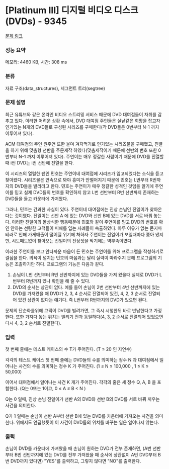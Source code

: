 # [Platinum III] 디지털 비디오 디스크(DVDs) - 9345 

[문제 링크](https://www.acmicpc.net/problem/9345) 

### 성능 요약

메모리: 4460 KB, 시간: 308 ms

### 분류

자료 구조(data_structures), 세그먼트 트리(segtree)

### 문제 설명

<p>최근 유튜브와 같은 온라인 비디오 스트리밍 서비스 때문에 DVD 대여점들이 자취를 감추고 있다. 이러한 어려운 상황 속에서, DVD 대여점 주인들은 실낱같은 희망을 잡고자 인기있는 N개의 DVD들로 구성된 시리즈를 구매한다(각 DVD들은 0번부터 N-1 까지 이루어져 있다).</p>

<p>ACM 대여점의 주인 원주연 또한 울며 겨자먹기로 인기있는 시리즈물을 구매했고, 진열을 하기 위해 맞춤형 선반을 주문제작 하였다(맟춤제작이기 때문에 선반의 번호 또한 0번부터 N-1 까지 이루어져 있다). 주연이는 매우 정갈한 사람이기 때문에 DVD를 진열할 때 i번 DVD는 i번 선반에 진열을 한다.</p>

<p>이 시리즈의 열렬한 팬인 민호는 주연이네 대여점에 시리즈가 입고되었다는 소식을 듣고 찾아왔다. 시리즈물은 연속으로 봐야 흥미가 안떨어지기 때문에 민호는 L번부터 R번까지의 DVD들을 빌리려고 한다. 민호는 주연이가 매우 정갈한 성격인 것임을 알기에 주연이를 믿고 실제 DVD들의 번호를 확인하지 않고 L번 선반부터 R번 선반까지 존재하는 DVD들을 들고 카운터에 가져왔다.</p>

<p>그러나, 민호는 간과한 사실이 있다. 주연이네 대여점에는 진상 손님인 진일이가 찾아온다는 것이였다. 진일이는 선반 A 에 있는 DVD와 선반 B에 있는 DVD를 서로 바꿔 놓는다. 이러한 진일이의 몰상식한 행동때문에 민호와 같이 주연이를 믿고 DVD의 번호를 확인 안하는 선량한 고객들이 피해를 입는 사례들이 속출하였다. 아무 이유가 없는 묻지마 테러로 인해 가게매출이 떨어질 위기에 처하자 주연이는 진일이가 보일때마다 쫒아 냈지만, 시도때도없이 찾아오는 진일이의 진상짓을 막기에는 역부족이였다.</p>

<p>이러한 주연이를 보고 안타까운 마음이 든 민호는 주연이를 위해 프로그램을 작성하기로 결심을 한다. 의욕이 넘치는 민호의 마음과는 달리 실력이 따라주지 못해 프로그램의 기능은 조촐하기만 하다. 프로그램의 기능은 다음과 같다.</p>

<ol>
	<li>손님이 L번 선반부터 R번 선반까지에 있는 DVD들을 가져 왔을때 실제로 DVD가 L번부터 R번까지 있나 확인을 해 줄 수 있다.</li>
	<li>DVD의 순서는 상관이 없다. 예를 들어 손님이 2번 선반부터 4번 선반까지에 있는 DVD를 가져왔을 때 DVD가 2, 3, 4 순서로 진열되어 있건, 4, 2, 3 순서로 진열되어 있건 상관이 없다는 얘기다. 즉 L번부터 R번까지의 DVD가 있으면 된다.</li>
</ol>

<p>문제의 단순화를위해 고객이 DVD를 빌려가면, 그 즉시 시청한뒤 바로 반납한다고 가정한다. 또한 가져다 놓는 위치는 빌리기 전과 동일하다(4, 3, 2 순서로 진열되어 있었으면 다시 4, 3, 2 순서로 진열한다).</p>

### 입력 

 <p>첫 번째 줄에는 테스트 케이스의 수 T가 주어진다. (T ≤ 20 인 자연수)</p>

<p>각각의 테스트 케이스 첫 번째 줄에는 DVD들의 수를 의미하는 정수 N 과 대여점에서 일어나는 사건의 수를 의미하는 정수 K 가 주어진다. (1 ≤ N ≤ 100,000 , 1 ≤ K ≤ 50,000)</p>

<p>이어서 대여점에서 일어나는 사건 K 개가 주어진다. 각각의 줄은 세 정수 Q, A, B 을 포함한다. (Q는 0또는 1이고, 0 ≤ A ≤ B < N )</p>

<p>Q는 0 일때, 진상 손님 진일이가 선반 A의 DVD와 선반 B의 DVD를 서로 바꿔 끼우는 사건을 의미한다. </p>

<p>Q가 1 일때는 손님이 선반 A부터 선반 B에 있는 DVD를 카운터에 가져오는 사건을 의미한다. 위에서도 언급했듯이 이 사건이 DVD들의 위치를 바꾸는 일은 일어나지 않는다.</p>

### 출력 

 <p>손님이 DVD를 카운터에 가져왔을 때 손님이 원하는 DVD가 전부 존재하면, (A번 선반부터 B번 선반까지에 있는 DVD를 전부 가져왔을 때 순서에 상관없이 A번 DVD부터 B번 DVD까지 있다면) "YES"를 출력하고, 그렇지 않다면 "NO"를 출력한다.</p>


